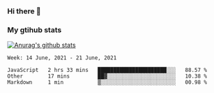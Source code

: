 ### Hi there 👋

### My gtihub stats

[![Anurag's github stats](https://github-readme-stats.vercel.app/api?username=gaozhidong)](https://github.com/gaozhidong/github-readme-stats)

<!--START_SECTION:waka-->
```text
Week: 14 June, 2021 - 21 June, 2021

JavaScript   2 hrs 33 mins   ██████████████████████░░░   88.57 % 
Other        17 mins         ██▓░░░░░░░░░░░░░░░░░░░░░░   10.38 % 
Markdown     1 min           ▒░░░░░░░░░░░░░░░░░░░░░░░░   00.98 % 
```
<!--END_SECTION:waka-->